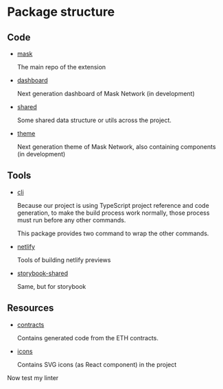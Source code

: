 # Package structure

## Code

- [mask](mask)

  The main repo of the extension

- [dashboard](dashboard)

  Next generation dashboard of Mask Network (in development)

- [shared](shared)

  Some shared data structure or utils across the project.

- [theme](theme)

  Next generation theme of Mask Network, also containing components (in development)

## Tools

- [cli](scripts)

  Because our project is using TypeScript project reference and code generation, to make the build process work normally, those process must run before any other commands.

  This package provides two command to wrap the other commands.

- [netlify](netlify)

  Tools of building netlify previews

- [storybook-shared](storybook-shared)

  Same, but for storybook

## Resources

- [contracts](contracts)

  Contains generated code from the ETH contracts.

- [icons](icons)

  Contains SVG icons (as React component) in the project

Now test my linter